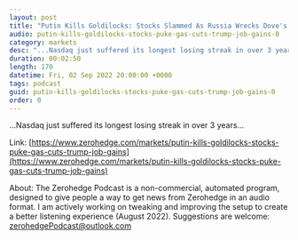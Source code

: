 ```yaml
---
layout: post
title: "Putin Kills Goldilocks: Stocks Slammed As Russia Wrecks Dove's Dreams"
audio: putin-kills-goldilocks-stocks-puke-gas-cuts-trump-job-gains-0
category: markets
desc: "...Nasdaq just suffered its longest losing streak in over 3 years..."
duration: 00:02:50
length: 170
datetime: Fri, 02 Sep 2022 20:00:00 +0000
tags: podcast
guid: putin-kills-goldilocks-stocks-puke-gas-cuts-trump-job-gains-0
order: 0
---
```

...Nasdaq just suffered its longest losing streak in over 3 years...

Link: [https://www.zerohedge.com/markets/putin-kills-goldilocks-stocks-puke-gas-cuts-trump-job-gains](https://www.zerohedge.com/markets/putin-kills-goldilocks-stocks-puke-gas-cuts-trump-job-gains)

About: The Zerohedge Podcast is a non-commercial, automated program, designed to give people a way to get news from Zerohedge in an audio format.  I am actively working on tweaking and improving the setup to create a better listening experience (August 2022).  Suggestions are welcome: [zerohedgePodcast@outlook.com](mailto:zerohedgePodcast@outlook.com)